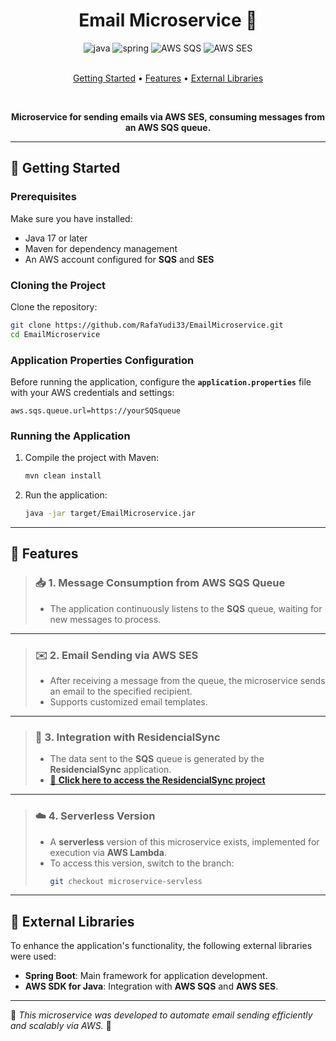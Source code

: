 <h1 align="center" style="font-weight: bold;">Email Microservice 📩</h1>

<div align="center">
  <img src="https://img.shields.io/badge/java-%23ED8B00.svg?style=for-the-badge&logo=openjdk&logoColor=white" alt="java">
  <img src="https://img.shields.io/badge/spring-%236DB33F.svg?style=for-the-badge&logo=spring&logoColor=white" alt="spring">
  <img src="https://img.shields.io/badge/AWS%20SQS-232F3E?style=for-the-badge&logo=amazon-aws&logoColor=white" alt="AWS SQS">
  <img src="https://img.shields.io/badge/AWS%20SES-FF9900?style=for-the-badge&logo=amazon-aws&logoColor=white" alt="AWS SES">
</div>

<br>
<p align="center">
 <a href="#started">Getting Started</a> •
 <a href="#features">Features</a> •
 <a href="#libraries">External Libraries</a>
</p>

<br>

<p align="center">
  <b>Microservice for sending emails via AWS SES, consuming messages from an AWS SQS queue.</b>
</p>

---

<h2 id="started">🚀 Getting Started</h2>

### Prerequisites

Make sure you have installed:

- Java 17 or later
- Maven for dependency management
- An AWS account configured for **SQS** and **SES**

### Cloning the Project

Clone the repository:

```bash
git clone https://github.com/RafaYudi33/EmailMicroservice.git
cd EmailMicroservice
```

### Application Properties Configuration

Before running the application, configure the **`application.properties`** file with your AWS credentials and settings:

```properties
aws.sqs.queue.url=https://yourSQSqueue
```

### Running the Application

1. Compile the project with Maven:
   ```bash
   mvn clean install
   ```

2. Run the application:
   ```bash
   java -jar target/EmailMicroservice.jar
   ```

---

<h2 id="features">📍 Features</h2>

> ### 📥 **1. Message Consumption from AWS SQS Queue**
> - The application continuously listens to the **SQS** queue, waiting for new messages to process.

---

> ### ✉️ **2. Email Sending via AWS SES**
> - After receiving a message from the queue, the microservice sends an email to the specified recipient.
> - Supports customized email templates.

---

> ### 🔄 **3. Integration with ResidencialSync**
> - The data sent to the **SQS** queue is generated by the **ResidencialSync** application.
> - [🔗 **Click here to access the ResidencialSync project**](https://github.com/RafaYudi33/ResidencialSystem) 

---

> ### ☁️ **4. Serverless Version**
> - A **serverless** version of this microservice exists, implemented for execution via **AWS Lambda**.
> - To access this version, switch to the branch:
>   ```bash
>   git checkout microservice-servless
>   ```

---

<h2 id="libraries">🔌 External Libraries</h2>

To enhance the application's functionality, the following external libraries were used:

- **Spring Boot**: Main framework for application development.
- **AWS SDK for Java**: Integration with **AWS SQS** and **AWS SES**.

---

📌 *This microservice was developed to automate email sending efficiently and scalably via AWS.* 🚀

